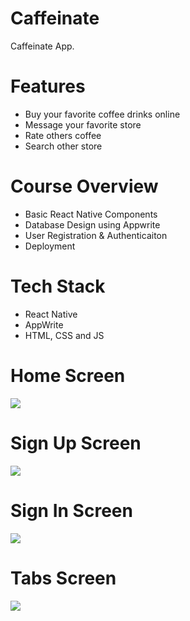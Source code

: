 # Caffeinate
Caffeinate App.

# Features
* Buy your favorite coffee drinks online
* Message your favorite store
* Rate others coffee
* Search other store

# Course Overview
* Basic React Native Components
* Database Design using Appwrite
* User Registration & Authenticaiton
* Deployment

# Tech Stack
* React Native
* AppWrite
* HTML, CSS and JS

# Home Screen
<img src="assets/images/ScreenShots/Screen.jpg">  

# Sign Up Screen
<img src="assets/images/ScreenShots/Screen2.jpg">  

# Sign In Screen
<img src="assets/images/ScreenShots/Screen1.jpg">  

# Tabs Screen
<img src="assets/images/ScreenShots/tabs.png">  